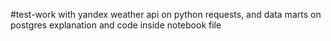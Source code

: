 #test-work with yandex weather api on python requests, and data marts on postgres 
explanation and code inside notebook file
